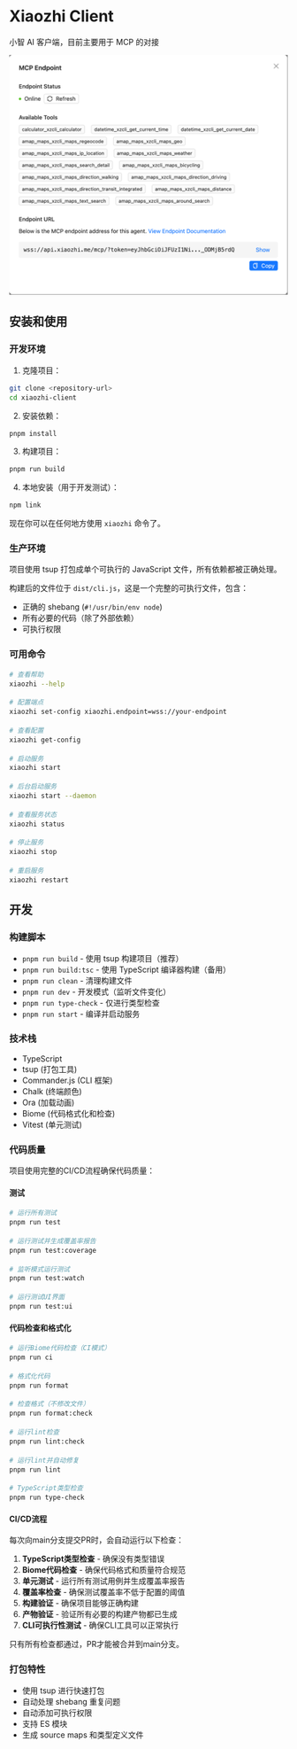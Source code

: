 # Xiaozhi Client

小智 AI 客户端，目前主要用于 MCP 的对接

![效果图](./docs/preview.png)

## 安装和使用

### 开发环境

1. 克隆项目：

```bash
git clone <repository-url>
cd xiaozhi-client
```

2. 安装依赖：

```bash
pnpm install
```

3. 构建项目：

```bash
pnpm run build
```

4. 本地安装（用于开发测试）：

```bash
npm link
```

现在你可以在任何地方使用 `xiaozhi` 命令了。

### 生产环境

项目使用 tsup 打包成单个可执行的 JavaScript 文件，所有依赖都被正确处理。

构建后的文件位于 `dist/cli.js`，这是一个完整的可执行文件，包含：

- 正确的 shebang (`#!/usr/bin/env node`)
- 所有必要的代码（除了外部依赖）
- 可执行权限

### 可用命令

```bash
# 查看帮助
xiaozhi --help

# 配置端点
xiaozhi set-config xiaozhi.endpoint=wss://your-endpoint

# 查看配置
xiaozhi get-config

# 启动服务
xiaozhi start

# 后台启动服务
xiaozhi start --daemon

# 查看服务状态
xiaozhi status

# 停止服务
xiaozhi stop

# 重启服务
xiaozhi restart
```

## 开发

### 构建脚本

- `pnpm run build` - 使用 tsup 构建项目（推荐）
- `pnpm run build:tsc` - 使用 TypeScript 编译器构建（备用）
- `pnpm run clean` - 清理构建文件
- `pnpm run dev` - 开发模式（监听文件变化）
- `pnpm run type-check` - 仅进行类型检查
- `pnpm run start` - 编译并启动服务

### 技术栈

- TypeScript
- tsup (打包工具)
- Commander.js (CLI 框架)
- Chalk (终端颜色)
- Ora (加载动画)
- Biome (代码格式化和检查)
- Vitest (单元测试)

### 代码质量

项目使用完整的CI/CD流程确保代码质量：

#### 测试
```bash
# 运行所有测试
pnpm run test

# 运行测试并生成覆盖率报告
pnpm run test:coverage

# 监听模式运行测试
pnpm run test:watch

# 运行测试UI界面
pnpm run test:ui
```

#### 代码检查和格式化
```bash
# 运行Biome代码检查（CI模式）
pnpm run ci

# 格式化代码
pnpm run format

# 检查格式（不修改文件）
pnpm run format:check

# 运行lint检查
pnpm run lint:check

# 运行lint并自动修复
pnpm run lint

# TypeScript类型检查
pnpm run type-check
```

#### CI/CD流程

每次向main分支提交PR时，会自动运行以下检查：

1. **TypeScript类型检查** - 确保没有类型错误
2. **Biome代码检查** - 确保代码格式和质量符合规范
3. **单元测试** - 运行所有测试用例并生成覆盖率报告
4. **覆盖率检查** - 确保测试覆盖率不低于配置的阈值
5. **构建验证** - 确保项目能够正确构建
6. **产物验证** - 验证所有必要的构建产物都已生成
7. **CLI可执行性测试** - 确保CLI工具可以正常执行

只有所有检查都通过，PR才能被合并到main分支。

### 打包特性

- 使用 tsup 进行快速打包
- 自动处理 shebang 重复问题
- 自动添加可执行权限
- 支持 ES 模块
- 生成 source maps 和类型定义文件
